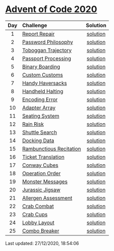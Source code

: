 [Advent of Code 2020](https://adventofcode.com/2020)
==========

| Day | Challenge | Solution |
|:---:|:---|:---:|
| 1 | [Report Repair](https://adventofcode.com/2020/day/1) | [solution](./day01/day1.py) |
| 2 | [Password Philosophy](https://adventofcode.com/2020/day/2) | [solution](./day02/day2.py) |
| 3 | [Toboggan Trajectory](https://adventofcode.com/2020/day/3) | [solution](./day03/day3.py) |
| 4 | [Passport Processing](https://adventofcode.com/2020/day/4) | [solution](./day04/day4.py) |
| 5 | [Binary Boarding](https://adventofcode.com/2020/day/5) | [solution](./day05/day5.py) |
| 6 | [Custom Customs](https://adventofcode.com/2020/day/6) | [solution](./day06/day6.py) |
| 7 | [Handy Haversacks](https://adventofcode.com/2020/day/7) | [solution](./day07/day7.py) |
| 8 | [Handheld Halting](https://adventofcode.com/2020/day/8) | [solution](./day08/day8.py) |
| 9 | [Encoding Error](https://adventofcode.com/2020/day/9) | [solution](./day09/day9.py) |
| 10 | [Adapter Array](https://adventofcode.com/2020/day/10) | [solution](./day10/day10.py) |
| 11 | [Seating System](https://adventofcode.com/2020/day/11) | [solution](./day11/day11.py) |
| 12 | [Rain Risk](https://adventofcode.com/2020/day/12) | [solution](./day12/day12.py) |
| 13 | [Shuttle Search](https://adventofcode.com/2020/day/13) | [solution](./day13/day13.py) |
| 14 | [Docking Data](https://adventofcode.com/2020/day/14) | [solution](./day14/day14.py) |
| 15 | [Rambunctious Recitation](https://adventofcode.com/2020/day/15) | [solution](./day15/day15.py) |
| 16 | [Ticket Translation](https://adventofcode.com/2020/day/16) | [solution](./day16/day16.py) |
| 17 | [Conway Cubes](https://adventofcode.com/2020/day/17) | [solution](./day17/day17.py) |
| 18 | [Operation Order](https://adventofcode.com/2020/day/18) | [solution](./day18/day18.py) |
| 19 | [Monster Messages](https://adventofcode.com/2020/day/19) | [solution](./day19/day19.py) |
| 20 | [Jurassic Jigsaw](https://adventofcode.com/2020/day/20) | [solution](./day20/day20.py) |
| 21 | [Allergen Assessment](https://adventofcode.com/2020/day/21) | [solution](./day21/day21.py) |
| 22 | [Crab Combat](https://adventofcode.com/2020/day/22) | [solution](./day22/day22.py) |
| 23 | [Crab Cups](https://adventofcode.com/2020/day/23) | [solution](./day23/day23.py) |
| 24 | [Lobby Layout](https://adventofcode.com/2020/day/24) | [solution](./day24/day24.py) |
| 25 | [Combo Breaker](https://adventofcode.com/2020/day/25) | [solution](./day25/day25.py) |

Last updated: 27/12/2020, 18:54:06